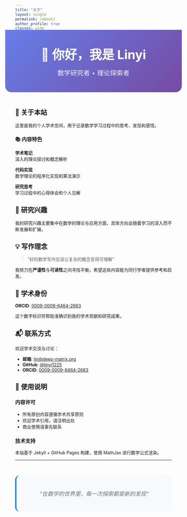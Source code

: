```yaml
---
title: "关于"
layout: single
permalink: /about/
author_profile: true
classes: wide
---
```


<div class="about-hero">
  <div class="hero-content">
    <h1>👋 你好，我是 Linyi</h1>
    <p class="hero-subtitle">数学研究者 • 理论探索者</p>
  </div>
</div>

## 🎯 关于本站

这里是我的个人学术空间，用于记录数学学习过程中的思考、发现和感悟。

### 📚 内容特色

**学术笔记**  
深入的理论探讨和概念解析

**代码实现**  
数学理论的程序化实现和算法演示

**研究思考**  
学习过程中的心得体会和个人见解

## 🔬 研究兴趣

我的研究兴趣主要集中在数学的理论与应用方面，具体方向会随着学习的深入而不断发展和扩展。

## 💡 写作理念

> "好的数学写作应该让复杂的概念变得可理解"

我努力在**严谨性**与**可读性**之间寻找平衡，希望这些内容能为同行学者提供参考和启发。

## 🤝 学术身份

**ORCID**: [0009-0009-6464-2663](https://orcid.org/0009-0009-6464-2663)

这个数字标识符帮助准确识别我的学术贡献和研究成果。

## 📬 联系方式

欢迎学术交流与讨论：

- **邮箱**: [lin@deep-matrix.org](mailto:lin@deep-matrix.org)
- **GitHub**: [@linyi1225](https://github.com/linyi1225)
- **ORCID**: [0009-0009-6464-2663](https://orcid.org/0009-0009-6464-2663)

## 📄 使用说明

### 内容许可
- 所有原创内容遵循学术共享原则
- 欢迎学术引用，请注明出处
- 商业使用请事先联系

### 技术支持
本站基于 Jekyll + GitHub Pages 构建，使用 MathJax 进行数学公式渲染。

---

<div class="about-footer">
  <p><em>"在数学的世界里，每一次探索都是新的发现"</em></p>
</div>

<style>
.about-hero {
  background: linear-gradient(135deg, #667eea 0%, #764ba2 100%);
  padding: 3rem 2rem;
  margin: -2rem -2rem 3rem -2rem;
  border-radius: 0 0 20px 20px;
  text-align: center;
  color: white;
}

.hero-content h1 {
  margin: 0 0 1rem 0;
  font-size: 2.5rem;
  font-weight: 700;
}

.hero-subtitle {
  font-size: 1.3rem;
  opacity: 0.9;
  margin: 0;
  font-weight: 300;
}

.about-footer {
  text-align: center;
  margin-top: 3rem;
  padding: 2rem;
  background: #f8f9fa;
  border-radius: 15px;
  border-left: 4px solid #007bff;
}

.about-footer em {
  color: #6c757d;
  font-size: 1.1rem;
}

/* 响应式设计 */
@media (max-width: 768px) {
  .about-hero {
    margin: -1rem -1rem 2rem -1rem;
    padding: 2rem 1rem;
  }
  
  .hero-content h1 {
    font-size: 2rem;
  }
  
  .hero-subtitle {
    font-size: 1.1rem;
  }
}

/* 改善链接样式 */
.page__content a {
  color: #007bff;
  text-decoration: none;
  border-bottom: 1px solid transparent;
  transition: border-bottom 0.3s ease;
}

.page__content a:hover {
  border-bottom: 1px solid #007bff;
}

/* 改善标题间距 */
.page__content h2 {
  margin-top: 2rem;
  margin-bottom: 1rem;
  color: #333;
}

.page__content h3 {
  margin-top: 1.5rem;
  margin-bottom: 0.8rem;
  color: #555;
}

/* 改善段落样式 */
.page__content p {
  line-height: 1.7;
  margin-bottom: 1rem;
}

/* 改善强调文本样式 */
.page__content strong {
  font-weight: 600;
  color: #333;
}

/* 改善引用样式 */
.page__content blockquote {
  border-left: 4px solid #007bff;
  background: #f8f9fa;
  padding: 1rem 1.5rem;
  margin: 1.5rem 0;
  border-radius: 5px;
}

.page__content blockquote p {
  margin: 0;
  font-style: italic;
  color: #555;
}
</style>

